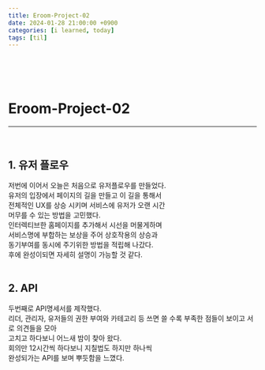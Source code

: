 ```yaml
---
title: Eroom-Project-02
date: 2024-01-28 21:00:00 +0900
categories: [i learned, today]
tags: [til]
---
```

<br>
<br>
<br>

# Eroom-Project-02
---
<br>

## 1. 유저 플로우
저번에 이어서 오늘은 처음으로 유저플로우를 만들었다.  
유저의 입장에서 페이지의 길을 만들고 이 길을 통해서  
전체적인 UX를 상승 시키며 서비스에 유저가 오랜 시간  
머무를 수 있는 방법을 고민했다.  
인터렉티브한 홈페이지를 추가해서 시선을 머물게하며  
서비스명에 부합하는 보상을 주어 상호작용의 상승과  
동기부여를 동시에 주기위한 방법을 적립해 나갔다.  
후에 완성이되면 자세히 설명이 가능할 것 같다.  
<br>

## 2. API
두번째로 API명세서를 제작했다.  
리더, 관리자, 유저들의 권한 부여와 카테고리 등 
쓰면 쓸 수록 부족한 점들이 보이고 서로 의견들을 모아  
고치고 하다보니 어느새 밤이 찾아 왔다.  
회의만 12시간씩 하다보니 지칠법도 하지만 하나씩  
완성되가는 API를 보며 뿌듯함을 느꼈다.  
